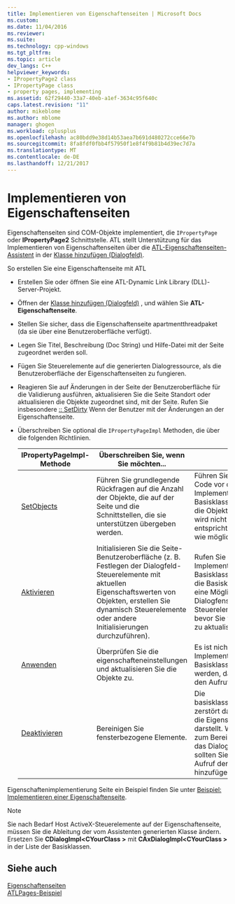 ```yaml
---
title: Implementieren von Eigenschaftenseiten | Microsoft Docs
ms.custom: 
ms.date: 11/04/2016
ms.reviewer: 
ms.suite: 
ms.technology: cpp-windows
ms.tgt_pltfrm: 
ms.topic: article
dev_langs: C++
helpviewer_keywords:
- IPropertyPage2 class
- IPropertyPage class
- property pages, implementing
ms.assetid: 62f29440-33a7-40eb-a1ef-3634c95f640c
caps.latest.revision: "11"
author: mikeblome
ms.author: mblome
manager: ghogen
ms.workload: cplusplus
ms.openlocfilehash: ac80bdd9e38d14b53aea7b691d480272cce66e7b
ms.sourcegitcommit: 8fa8fdf0fbb4f57950f1e8f4f9b81b4d39ec7d7a
ms.translationtype: MT
ms.contentlocale: de-DE
ms.lasthandoff: 12/21/2017
---
```

# <a name="implementing-property-pages"></a>Implementieren von Eigenschaftenseiten
Eigenschaftenseiten sind COM-Objekte implementiert, die `IPropertyPage` oder **IPropertyPage2** Schnittstelle. ATL stellt Unterstützung für das Implementieren von Eigenschaftenseiten über die [ATL-Eigenschaftenseiten-Assistent](../atl/reference/atl-property-page-wizard.md) in der [Klasse hinzufügen (Dialogfeld)](../ide/add-class-dialog-box.md).  
  
 So erstellen Sie eine Eigenschaftenseite mit ATL  
  
-   Erstellen Sie oder öffnen Sie eine ATL-Dynamic Link Library (DLL)-Server-Projekt.  
  
-   Öffnen der [Klasse hinzufügen (Dialogfeld)](../ide/add-class-dialog-box.md) , und wählen Sie **ATL-Eigenschaftenseite**.  
  
-   Stellen Sie sicher, dass die Eigenschaftenseite apartmentthreadpaket (da sie über eine Benutzeroberfläche verfügt).  
  
-   Legen Sie Titel, Beschreibung (Doc String) und Hilfe-Datei mit der Seite zugeordnet werden soll.  
  
-   Fügen Sie Steuerelemente auf die generierten Dialogressource, als die Benutzeroberfläche der Eigenschaftenseiten zu fungieren.  
  
-   Reagieren Sie auf Änderungen in der Seite der Benutzeroberfläche für die Validierung ausführen, aktualisieren Sie die Seite Standort oder aktualisieren die Objekte zugeordnet sind, mit der Seite. Rufen Sie insbesondere [:: SetDirty](../atl/reference/ipropertypageimpl-class.md#setdirty) Wenn der Benutzer mit der Änderungen an der Eigenschaftenseite.  
  
-   Überschreiben Sie optional die `IPropertyPageImpl` Methoden, die über die folgenden Richtlinien.  
  
    |IPropertyPageImpl-Methode|Überschreiben Sie, wenn Sie möchten...|Hinweise|  
    |------------------------------|----------------------------------|-----------|  
    |[SetObjects](../atl/reference/ipropertypageimpl-class.md#setobjects)|Führen Sie grundlegende Rückfragen auf die Anzahl der Objekte, die auf der Seite und die Schnittstellen, die sie unterstützen übergeben werden.|Führen Sie Ihren eigenen Code vor der Implementierung der Basisklasse aufrufen. Wenn die Objekte, die festgelegt wird nicht Ihren Erwartungen entspricht, sollten Sie so bald wie möglich der Aufruf fehl.|  
    |[Aktivieren](../atl/reference/ipropertypageimpl-class.md#activate)|Initialisieren Sie die Seite-Benutzeroberfläche (z. B. Festlegen der Dialogfeld-Steuerelemente mit aktuellen Eigenschaftswerten von Objekten, erstellen Sie dynamisch Steuerelemente oder andere Initialisierungen durchzuführen).|Rufen Sie die Implementierung der Basisklasse vor dem Code die Basisklasse verfügt über eine Möglichkeit, im Dialogfenster und alle Steuerelemente erstellen, bevor Sie versuchen, diese zu aktualisieren.|  
    |[Anwenden](../atl/reference/ipropertypageimpl-class.md#apply)|Überprüfen Sie die eigenschafteneinstellungen und aktualisieren Sie die Objekte zu.|Es ist nicht erforderlich, die Implementierung der Basisklasse aufgerufen werden, da alles außer Trace den Aufruf nicht möglich ist.|  
    |[Deaktivieren](../atl/reference/ipropertypageimpl-class.md#deactivate)|Bereinigen Sie fensterbezogene Elemente.|Die basisklassenimplementierung zerstört das Dialogfeld, das die Eigenschaftenseite darstellt. Wenn Sie müssen zum Bereinigen, bevor Sie das Dialogfeld zerstört wird, sollten Sie den Code vor dem Aufruf der Basisklasse hinzufügen.|  
  
 Eigenschaftenimplementierung Seite ein Beispiel finden Sie unter [Beispiel: Implementieren einer Eigenschaftenseite](../atl/example-implementing-a-property-page.md).  
  
> [!NOTE]
>  Sie nach Bedarf Host ActiveX-Steuerelemente auf der Eigenschaftenseite, müssen Sie die Ableitung der vom Assistenten generierten Klasse ändern. Ersetzen Sie **CDialogImpl\<CYourClass >** mit **CAxDialogImpl\<CYourClass >** in der Liste der Basisklassen.  
  
## <a name="see-also"></a>Siehe auch  
 [Eigenschaftenseiten](../atl/atl-com-property-pages.md)   
 [ATLPages-Beispiel](../visual-cpp-samples.md)

